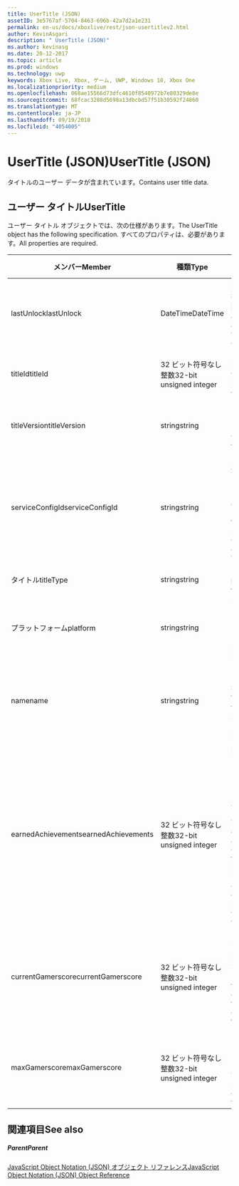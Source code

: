 ```yaml
---
title: UserTitle (JSON)
assetID: 3e5767af-5704-8463-696b-42a7d2a1e231
permalink: en-us/docs/xboxlive/rest/json-usertitlev2.html
author: KevinAsgari
description: " UserTitle (JSON)"
ms.author: kevinasg
ms.date: 20-12-2017
ms.topic: article
ms.prod: windows
ms.technology: uwp
keywords: Xbox Live, Xbox, ゲーム, UWP, Windows 10, Xbox One
ms.localizationpriority: medium
ms.openlocfilehash: 068ae15566d73dfc4610f8540972b7e80329de8e
ms.sourcegitcommit: 68fcac3288d5698a13dbcbd57f51b30592f24860
ms.translationtype: MT
ms.contentlocale: ja-JP
ms.lasthandoff: 09/19/2018
ms.locfileid: "4054005"
---
```

# <a name="usertitle-json"></a><span data-ttu-id="beecb-104">UserTitle (JSON)</span><span class="sxs-lookup"><span data-stu-id="beecb-104">UserTitle (JSON)</span></span>
<span data-ttu-id="beecb-105">タイトルのユーザー データが含まれています。</span><span class="sxs-lookup"><span data-stu-id="beecb-105">Contains user title data.</span></span> 
<a id="ID4EN"></a>

 
## <a name="usertitle"></a><span data-ttu-id="beecb-106">ユーザー タイトル</span><span class="sxs-lookup"><span data-stu-id="beecb-106">UserTitle</span></span>
 
<span data-ttu-id="beecb-107">ユーザー タイトル オブジェクトでは、次の仕様があります。</span><span class="sxs-lookup"><span data-stu-id="beecb-107">The UserTitle object has the following specification.</span></span> <span data-ttu-id="beecb-108">すべてのプロパティは、必要があります。</span><span class="sxs-lookup"><span data-stu-id="beecb-108">All properties are required.</span></span>
 
| <span data-ttu-id="beecb-109">メンバー</span><span class="sxs-lookup"><span data-stu-id="beecb-109">Member</span></span>| <span data-ttu-id="beecb-110">種類</span><span class="sxs-lookup"><span data-stu-id="beecb-110">Type</span></span>| <span data-ttu-id="beecb-111">説明</span><span class="sxs-lookup"><span data-stu-id="beecb-111">Description</span></span>| 
| --- | --- | --- | 
| <span data-ttu-id="beecb-112">lastUnlock</span><span class="sxs-lookup"><span data-stu-id="beecb-112">lastUnlock</span></span>| <span data-ttu-id="beecb-113">DateTime</span><span class="sxs-lookup"><span data-stu-id="beecb-113">DateTime</span></span>| <span data-ttu-id="beecb-114">実績が最後に獲得した時刻。</span><span class="sxs-lookup"><span data-stu-id="beecb-114">The time an achievement was last earned.</span></span>| 
| <span data-ttu-id="beecb-115">titleId</span><span class="sxs-lookup"><span data-stu-id="beecb-115">titleId</span></span>| <span data-ttu-id="beecb-116">32 ビット符号なし整数</span><span class="sxs-lookup"><span data-stu-id="beecb-116">32-bit unsigned integer</span></span>| <span data-ttu-id="beecb-117">タイトルの一意の識別子。</span><span class="sxs-lookup"><span data-stu-id="beecb-117">The unique identifier for the title.</span></span>| 
| <span data-ttu-id="beecb-118">titleVersion</span><span class="sxs-lookup"><span data-stu-id="beecb-118">titleVersion</span></span>| <span data-ttu-id="beecb-119">string</span><span class="sxs-lookup"><span data-stu-id="beecb-119">string</span></span>| <span data-ttu-id="beecb-120">タイトルのバージョンです。</span><span class="sxs-lookup"><span data-stu-id="beecb-120">The version of the title.</span></span>| 
| <span data-ttu-id="beecb-121">serviceConfigId</span><span class="sxs-lookup"><span data-stu-id="beecb-121">serviceConfigId</span></span>| <span data-ttu-id="beecb-122">string</span><span class="sxs-lookup"><span data-stu-id="beecb-122">string</span></span>| <span data-ttu-id="beecb-123">タイトルに関連付けられているプライマリ サービス構成のセットの ID です。</span><span class="sxs-lookup"><span data-stu-id="beecb-123">ID of the primary service config set associated with the title.</span></span>| 
| <span data-ttu-id="beecb-124">タイトル</span><span class="sxs-lookup"><span data-stu-id="beecb-124">titleType</span></span>| <span data-ttu-id="beecb-125">string</span><span class="sxs-lookup"><span data-stu-id="beecb-125">string</span></span>| <span data-ttu-id="beecb-126">タイトルの種類。</span><span class="sxs-lookup"><span data-stu-id="beecb-126">The title type.</span></span>| 
| <span data-ttu-id="beecb-127">プラットフォーム</span><span class="sxs-lookup"><span data-stu-id="beecb-127">platform</span></span>| <span data-ttu-id="beecb-128">string</span><span class="sxs-lookup"><span data-stu-id="beecb-128">string</span></span>| <span data-ttu-id="beecb-129">サポートされているプラットフォームです。</span><span class="sxs-lookup"><span data-stu-id="beecb-129">The supported platform.</span></span>| 
| <span data-ttu-id="beecb-130">name</span><span class="sxs-lookup"><span data-stu-id="beecb-130">name</span></span>| <span data-ttu-id="beecb-131">string</span><span class="sxs-lookup"><span data-stu-id="beecb-131">string</span></span>| <span data-ttu-id="beecb-132">このタイトルのテキストの名前。</span><span class="sxs-lookup"><span data-stu-id="beecb-132">The text name of this title.</span></span> <span data-ttu-id="beecb-133">最大長 22 です。</span><span class="sxs-lookup"><span data-stu-id="beecb-133">Maximum length 22.</span></span>| 
| <span data-ttu-id="beecb-134">earnedAchievements</span><span class="sxs-lookup"><span data-stu-id="beecb-134">earnedAchievements</span></span>| <span data-ttu-id="beecb-135">32 ビット符号なし整数</span><span class="sxs-lookup"><span data-stu-id="beecb-135">32-bit unsigned integer</span></span>| <span data-ttu-id="beecb-136">実績の数は、ロック解除した実績を含む、タイトルの獲得し、課題が正常に完了します。</span><span class="sxs-lookup"><span data-stu-id="beecb-136">The number of achievements earned for the title, including unlocked achievements and successfully completed challenges.</span></span>| 
| <span data-ttu-id="beecb-137">currentGamerscore</span><span class="sxs-lookup"><span data-stu-id="beecb-137">currentGamerscore</span></span>| <span data-ttu-id="beecb-138">32 ビット符号なし整数</span><span class="sxs-lookup"><span data-stu-id="beecb-138">32-bit unsigned integer</span></span>| <span data-ttu-id="beecb-139">このユーザーがこのタイトルでの原因の合計ゲーマー スコア。</span><span class="sxs-lookup"><span data-stu-id="beecb-139">The total gamerscore this user has earned in this title.</span></span>| 
| <span data-ttu-id="beecb-140">maxGamerscore</span><span class="sxs-lookup"><span data-stu-id="beecb-140">maxGamerscore</span></span>| <span data-ttu-id="beecb-141">32 ビット符号なし整数</span><span class="sxs-lookup"><span data-stu-id="beecb-141">32-bit unsigned integer</span></span>| <span data-ttu-id="beecb-142">このタイトルの合計の考えられるゲーマー スコア。</span><span class="sxs-lookup"><span data-stu-id="beecb-142">The total possible gamerscore for this title.</span></span>| 
  
<a id="ID4EFE"></a>

 
## <a name="see-also"></a><span data-ttu-id="beecb-143">関連項目</span><span class="sxs-lookup"><span data-stu-id="beecb-143">See also</span></span>
 
<a id="ID4EHE"></a>

 
##### <a name="parent"></a><span data-ttu-id="beecb-144">Parent</span><span class="sxs-lookup"><span data-stu-id="beecb-144">Parent</span></span> 

[<span data-ttu-id="beecb-145">JavaScript Object Notation (JSON) オブジェクト リファレンス</span><span class="sxs-lookup"><span data-stu-id="beecb-145">JavaScript Object Notation (JSON) Object Reference</span></span>](atoc-xboxlivews-reference-json.md)

   